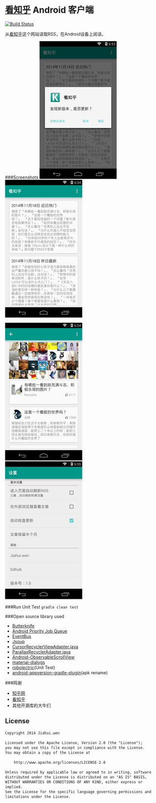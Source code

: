 [看知乎][1] Android 客户端
==================

[![Build Status](https://travis-ci.org/wenjiahui/KanZhiHu.svg?branch=master)](https://travis-ci.org/wenjiahui/KanZhiHu)

从[看知乎][1]这个网站读取RSS，在Android设备上阅读。

###Screenshots
![screenshot_01](screenshot/screenshot_01.png "screenshot_01")
![screenshot_02](screenshot/screenshot_02.png "screenshot_02")

![screenshot_03](screenshot/screenshot_03.png "screenshot_03")
![screenshot_04](screenshot/screenshot_04.png "screenshot_04")


###Run Unit Test
`gradle clean test`


###Open source library used
- [Butterknife][2]
- [Android Priority Job Queue][3]
- [EventBus][4]
- [Jsoup][5]
- [CursorRecyclerViewAdapter.java](7)
- [ParallaxRecyclerAdapter.java](8)
- [Android-ObservableScrollView](9)
- [material-dialogs](10)
- [robolectric][6](Unit Test)
- [android-appversion-gradle-plugin][13](apk rename)


###鸣谢
- [知乎网](11)
- [看知乎](12)
- 其他开源库的大牛们


## License

    Copyright 2014 Jiahui.wen

    Licensed under the Apache License, Version 2.0 (the "License");
    you may not use this file except in compliance with the License.
    You may obtain a copy of the License at

        http://www.apache.org/licenses/LICENSE-2.0

    Unless required by applicable law or agreed to in writing, software
    distributed under the License is distributed on an "AS IS" BASIS,
    WITHOUT WARRANTIES OR CONDITIONS OF ANY KIND, either express or implied.
    See the License for the specific language governing permissions and
    limitations under the License.


[1]:http://www.kanzhihu.com/
[2]:https://github.com/path/android-priority-jobqueue
[3]:https://github.com/JakeWharton/butterknife
[4]:https://github.com/greenrobot/EventBus
[5]:http://jsoup.org/
[6]:http://robolectric.org/
[7]:https://gist.github.com/skyfishjy/443b7448f59be978bc59
[8]:https://github.com/kanytu/android-parallax-recyclerview
[9]:https://github.com/ksoichiro/Android-ObservableScrollView
[10]:https://github.com/afollestad/material-dialogs
[11]:http://www.zhihu.com/
[12]:http://www.kanzhihu.com/
[13]:https://github.com/hamsterksu/android-appversion-gradle-plugin